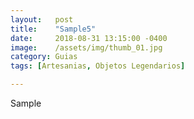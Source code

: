 ```yaml
---
layout:   post
title:    "Sample5"
date:     2018-08-31 13:15:00 -0400
image:    /assets/img/thumb_01.jpg
category: Guias
tags: [Artesanias, Objetos Legendarios]

---
```


Sample
